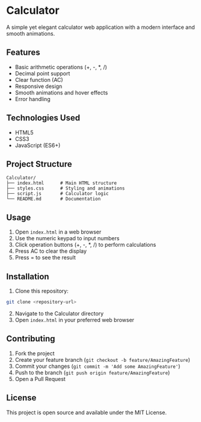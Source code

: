 # Calculator

A simple yet elegant calculator web application with a modern interface and smooth animations.

## Features

- Basic arithmetic operations (+, -, *, /)
- Decimal point support
- Clear function (AC)
- Responsive design
- Smooth animations and hover effects
- Error handling

## Technologies Used

- HTML5
- CSS3
- JavaScript (ES6+)

## Project Structure

```
Calculator/
├── index.html      # Main HTML structure
├── styles.css      # Styling and animations
├── script.js       # Calculator logic
└── README.md       # Documentation
```

## Usage

1. Open `index.html` in a web browser
2. Use the numeric keypad to input numbers
3. Click operation buttons (+, -, *, /) to perform calculations
4. Press AC to clear the display
5. Press = to see the result

## Installation

1. Clone this repository:
```bash
git clone <repository-url>
```

2. Navigate to the Calculator directory
3. Open `index.html` in your preferred web browser

## Contributing

1. Fork the project
2. Create your feature branch (`git checkout -b feature/AmazingFeature`)
3. Commit your changes (`git commit -m 'Add some AmazingFeature'`)
4. Push to the branch (`git push origin feature/AmazingFeature`)
5. Open a Pull Request

## License

This project is open source and available under the MIT License.